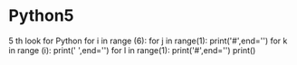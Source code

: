 # Python5
5 th look for Python
for i in range (6):
   for j in range(1):
       print('#',end='')
   for k in range (i):
       print(' ',end='')
   for l in range(1):
       print('#',end='')
   print()
